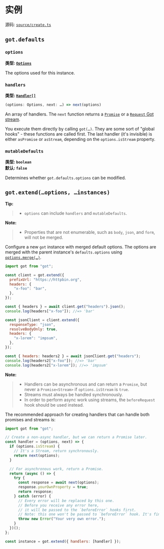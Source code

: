 # 实例

源码: [`source/create.ts`](./source/create.ts)

## `got.defaults`

### `options`

**类型: [`Options`](2-options.md)**

The options used for this instance.

### `handlers`

**类型: [`Handler[]`](typescript.md#handler)**

```ts
(options: Options, next: …) => next(options)
```

An array of handlers. The `next` function returns a [`Promise`](1-promise.md) or a [`Request` Got stream](3-streams.md).

You execute them directly by calling `got(…)`. They are some sort of "global hooks" - these functions are called first. The last handler (it's invisible) is either `asPromise` or `asStream`, depending on the `options.isStream` property.

### `mutableDefaults`

**类型: `boolean`**  
**默认: `false`**

Determines whether `got.defaults.options` can be modified.

## `got.extend(…options, …instances)`

**Tip:**

> - `options` can include `handlers` and `mutableDefaults`.

**Note:**

> - Properties that are not enumerable, such as `body`, `json`, and `form`, will not be merged.

Configure a new `got` instance with merged default options. The options are merged with the parent instance's `defaults.options` using [`options.merge(…)`](2-options.md#merge).

```js
import got from "got";

const client = got.extend({
  prefixUrl: "https://httpbin.org",
  headers: {
    "x-foo": "bar",
  },
});

const { headers } = await client.get("headers").json();
console.log(headers["x-foo"]); //=> 'bar'

const jsonClient = client.extend({
  responseType: "json",
  resolveBodyOnly: true,
  headers: {
    "x-lorem": "impsum",
  },
});

const { headers: headers2 } = await jsonClient.get("headers");
console.log(headers2["x-foo"]); //=> 'bar'
console.log(headers2["x-lorem"]); //=> 'impsum'
```

**Note:**

> - Handlers can be asynchronous and can return a `Promise`, but never a `Promise<Stream>` if `options.isStream` is `true`.
> - Streams must always be handled synchronously.
> - In order to perform async work using streams, the `beforeRequest` hook should be used instead.

The recommended approach for creating handlers that can handle both promises and streams is:

```js
import got from "got";

// Create a non-async handler, but we can return a Promise later.
const handler = (options, next) => {
  if (options.isStream) {
    // It's a Stream, return synchronously.
    return next(options);
  }

  // For asynchronous work, return a Promise.
  return (async () => {
    try {
      const response = await next(options);
      response.yourOwnProperty = true;
      return response;
    } catch (error) {
      // Every error will be replaced by this one.
      // Before you receive any error here,
      // it will be passed to the `beforeError` hooks first.
      // Note: this one won't be passed to `beforeError` hook. It's final.
      throw new Error("Your very own error.");
    }
  })();
};

const instance = got.extend({ handlers: [handler] });
```
